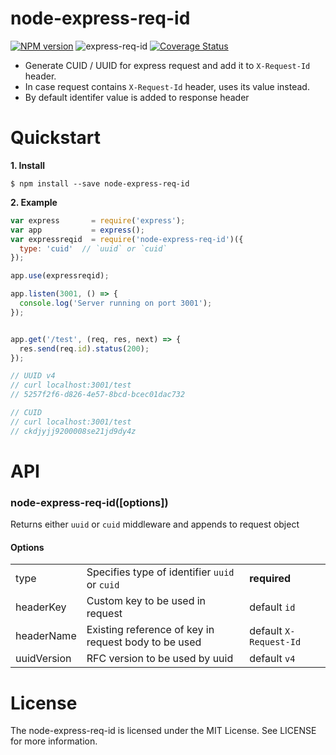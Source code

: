 # node-express-req-id
[![NPM version][npm-image]][npm-url] ![express-req-id](https://github.com/rajeshkumaravel/express-req-id/workflows/express-req-id/badge.svg?branch=master) [![Coverage Status](https://coveralls.io/repos/github/rajeshkumaravel/express-req-id/badge.svg?branch=master)](https://coveralls.io/github/rajeshkumaravel/express-req-id?branch=master)

- Generate CUID / UUID for express request and add it to `X-Request-Id` header.
- In case request contains `X-Request-Id` header, uses its value instead.
- By default identifer value is added to response header

# Quickstart

**1. Install**

```
$ npm install --save node-express-req-id
```

**2. Example**

```js
var express       = require('express');
var app           = express();
var expressreqid  = require('node-express-req-id')({
  type: 'cuid'  // `uuid` or `cuid`
});

app.use(expressreqid);

app.listen(3001, () => {
  console.log('Server running on port 3001');
});


app.get('/test', (req, res, next) => {
  res.send(req.id).status(200);
});

// UUID v4
// curl localhost:3001/test
// 5257f2f6-d826-4e57-8bcd-bcec01dac732

// CUID
// curl localhost:3001/test
// ckdjyjj9200008se21jd9dy4z
```

# API

### node-express-req-id([options])

Returns either `uuid` or `cuid` middleware and appends to request object

#### Options

|  |  |  |
| --- | --- | --- |
| type | Specifies type of identifier `uuid` or `cuid` | **required**
| headerKey | Custom key to be used in request | default `id` |
| headerName | Existing reference of key in request body to be used | default `X-Request-Id` |
| uuidVersion | RFC version to be used by uuid | default `v4` |

# License

The node-express-req-id is licensed under the MIT License. See LICENSE for more information.

[npm-url]: https://npmjs.org/package/node-express-req-id
[npm-image]: http://img.shields.io/npm/v/node-express-req-id.svg

